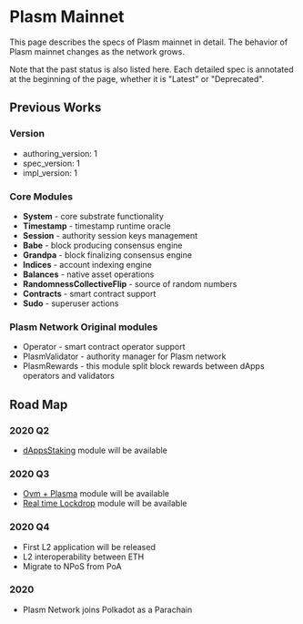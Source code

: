 # Plasm Mainnet

This page describes the specs of Plasm mainnet in detail. The behavior of Plasm mainnet changes as the network grows.

Note that the past status is also listed here. Each detailed spec is annotated at the beginning of the page, whether it is "Latest" or "Deprecated".

## Previous Works

### Version

* authoring\_version: 1
* spec\_version: 1
* impl\_version: 1

### Core Modules

* **System** - core substrate functionality
* **Timestamp** - timestamp runtime oracle
* **Session** - authority session keys management
* **Babe** - block producing consensus engine
* **Grandpa** - block finalizing consensus engine
* **Indices** - account indexing engine
* **Balances** - native asset operations
* **RandomnessCollectiveFlip** - source of random numbers
* **Contracts** - smart contract support
* **Sudo** - superuser actions

### Plasm Network Original modules

* Operator - smart contract operator support
* PlasmValidator - authority manager for Plasm network
* PlasmRewards - this module split block rewards between dApps operators and validators

## Road Map

### 2020 Q2

* [dAppsStaking](https://github.com/staketechnologies/plasmdocs/tree/6321fe1f19becdbf1e329e0732b98b5d41274bc9/PlasmNetwork/dAppsRewards.md) module will be available

### 2020 Q3

* [Ovm + Plasma](https://github.com/staketechnologies/plasmdocs/tree/6321fe1f19becdbf1e329e0732b98b5d41274bc9/TechnicalChapter/OVM.md) module will be available
* [Real time Lockdrop](https://github.com/staketechnologies/plasmdocs/tree/6321fe1f19becdbf1e329e0732b98b5d41274bc9/PlasmNetwork/RealtimeLockdrop.md) module will be available

### 2020 Q4

* First L2 application will be released
* L2 interoperability between ETH
* Migrate to NPoS from PoA

### 2020

* Plasm Network joins Polkadot as a Parachain

